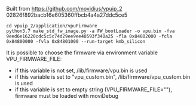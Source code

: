 Built from https://github.com/movidius/vpuip_2 02826f892bacb16e605360ffbcb4a4a27ddc5ce5

```
cd vpuip_2/application/vpuFirmware
python3.7 make_std_fw_image.py -a FW_bootLoader -o vpu.bin -fva 9eed6e16220cdc5c5c74d29ee9ee40593f340a25 -fla 0x84802000 -fcla 0x84800000 -fvla 0x84801000 --run-target kmb_silicon
```

It is possible to choose the firmware via environment variable VPU_FIRMWARE_FILE:
* if this variable is not set, /lib/firmware/vpu.bin is used
* if this variable is set to "vpu_custom.bin", /lib/firmware/vpu_custom.bin is used
* if this variable is set to empty string (VPU_FIRMWARE_FILE=""), firmware must be loaded with moviDebug
